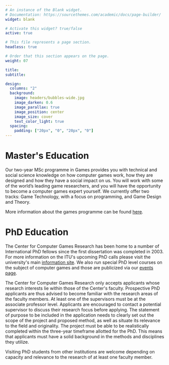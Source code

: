 ```yaml
---
# An instance of the Blank widget.
# Documentation: https://sourcethemes.com/academic/docs/page-builder/
widget: blank

# Activate this widget? true/false
active: true

# This file represents a page section.
headless: true

# Order that this section appears on the page.
weight: 07

title:
subtitle:

design:
  columns: "2"
  background:
    image: headers/bubbles-wide.jpg
    image_darken: 0.6
    image_parallax: true
    image_position: center
    image_size: cover
    text_color_light: true
  spacing:
    padding: ["20px", "0", "20px", "0"]
---
```


# Master's Education

Our two-year MSc programme in Games provides you with technical and social science knowledge on how computer games work, how they are designed and how they have a social impact on us. You will work with some of the world’s leading game researchers, and you will have the opportunity to become a computer games expert yourself. We currently offer two tracks: Game Technology, with a focus on programming, and Game Design and Theory.

More information about the games programme can be found [here](http://en.itu.dk/Programmes/MSc-Programmes/Games).

# PhD Education

The Center for Computer Games Research has been home to a number of International PhD fellows since the first dissertation was completed in 2003. For more information on the ITU's upcoming PhD calls please visit the university's main [information site](http://itu.dk/en/Forskning/Phd-uddannelsen). We also run special PhD level courses on the subject of computer games and those are publicized via our [events page](https://game.itu.dk/index.php/Events).

The Center for Computer Games Research only accepts applicants whose research interests lie within those of the Center's faculty. Prospective PhD applicants are thus advised to become familiar with the research areas of the faculty members. At least one of the supervisors must be at the associate professor level. Applicants are encouraged to contact a potential supervisor to discuss their research focus before applying. The statement of purpose to be included in the application needs to clearly set out the scope of the project and proposed method, as well as situate its relevance to the field and originality. The project must be able to be realistically completed within the three-year timeframe allotted for the PhD. This means that applicants must have a solid background in the methods and disciplines they utilize.

Visiting PhD students from other institutions are welcome depending on capacity and relevance to the research of at least one faculty member.

